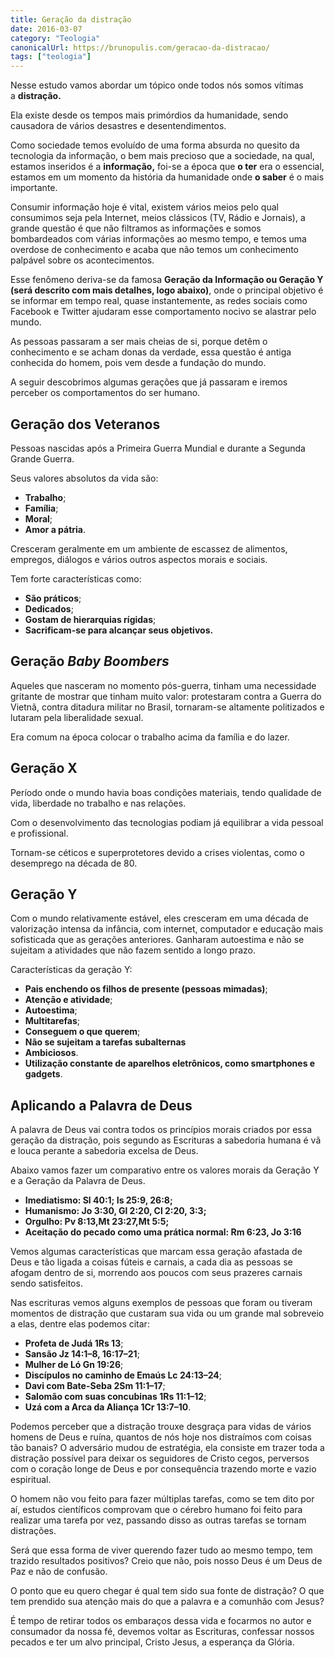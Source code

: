 ```yaml
---
title: Geração da distração
date: 2016-03-07
category: "Teologia"
canonicalUrl: https://brunopulis.com/geracao-da-distracao/
tags: ["teologia"]
---
```


Nesse estudo vamos abordar um tópico onde todos nós somos vítimas a **distração.**

Ela existe desde os tempos mais primórdios da humanidade, sendo causadora de vários desastres e desentendimentos.

Como sociedade temos evoluído de uma forma absurda no quesito da tecnologia da informação, o bem mais precioso que a sociedade, na qual, estamos inseridos é a **informação,** foi-se a época que **o ter** era o essencial, estamos em um momento da história da humanidade onde **o saber** é o mais importante.

Consumir informação hoje é vital, existem vários meios pelo qual consumimos seja pela Internet, meios clássicos (TV, Rádio e Jornais), a grande questão é que não filtramos as informações e somos bombardeados com várias informações ao mesmo tempo, e temos uma overdose de conhecimento e acaba que não temos um conhecimento palpável sobre os acontecimentos.

Esse fenômeno deriva-se da famosa **Geração da Informação ou Geração Y (será descrito com mais detalhes, logo abaixo)**, onde o principal objetivo é se informar em tempo real, quase instantemente, as redes sociais como Facebook e Twitter ajudaram esse comportamento nocivo se alastrar pelo mundo.

As pessoas passaram a ser mais cheias de si, porque detêm o conhecimento e se acham donas da verdade, essa questão é antiga conhecida do homem, pois vem desde a fundação do mundo.

A seguir descobrimos algumas gerações que já passaram e iremos perceber os comportamentos do ser humano.

## Geração dos Veteranos

Pessoas nascidas após a Primeira Guerra Mundial e durante a Segunda Grande Guerra.

Seus valores absolutos da vida são:

- **Trabalho**;
- **Família**;
- **Moral**;
- **Amor a pátria**.

Cresceram geralmente em um ambiente de escassez de alimentos, empregos, diálogos e vários outros aspectos morais e sociais.

Tem forte características como:

- **São práticos**;
- **Dedicados**;
- **Gostam de hierarquias rígidas**;
- **Sacrificam-se para alcançar seus objetivos.**

## Geração _Baby Boombers_

Aqueles que nasceram no momento pós-guerra, tinham uma necessidade gritante de mostrar que tinham muito valor: protestaram contra a Guerra do Vietnã, contra ditadura militar no Brasil, tornaram-se altamente politizados e lutaram pela liberalidade sexual.

Era comum na época colocar o trabalho acima da família e do lazer.

## Geração X

Período onde o mundo havia boas condições materiais, tendo qualidade de vida, liberdade no trabalho e nas relações.

Com o desenvolvimento das tecnologias podiam já equilibrar a vida pessoal e profissional.

Tornam-se céticos e superprotetores devido a crises violentas, como o desemprego na década de 80.

## **Geração Y**

Com o mundo relativamente estável, eles cresceram em uma década de valorização intensa da infância, com internet, computador e educação mais sofisticada que as gerações anteriores. Ganharam autoestima e não se sujeitam a atividades que não fazem sentido a longo prazo.

Características da geração Y:

- **Pais enchendo os filhos de presente (pessoas mimadas)**;
- **Atenção e atividade**;
- **Autoestima**;
- **Multitarefas**;
- **Conseguem o que querem**;
- **Não se sujeitam a tarefas subalternas**
- **Ambiciosos**.
- **Utilização constante de aparelhos eletrônicos, como smartphones e gadgets**.

## Aplicando a Palavra de Deus

A palavra de Deus vai contra todos os princípios morais criados por essa geração da distração, pois segundo as Escrituras a sabedoria humana é vã e louca perante a sabedoria excelsa de Deus.

Abaixo vamos fazer um comparativo entre os valores morais da Geração Y e a Geração da Palavra de Deus.

- **Imediatismo: Sl 40:1; Is 25:9, 26:8;**
- **Humanismo: Jo 3:30, Gl 2:20, Cl 2:20, 3:3;**
- **Orgulho: Pv 8:13,Mt 23:27,Mt 5:5;**
- **Aceitação do pecado como uma prática normal: Rm 6:23, Jo 3:16**

Vemos algumas características que marcam essa geração afastada de Deus e tão ligada a coisas fúteis e carnais, a cada dia as pessoas se afogam dentro de si, morrendo aos poucos com seus prazeres carnais sendo satisfeitos.

Nas escrituras vemos alguns exemplos de pessoas que foram ou tiveram momentos de distração que custaram sua vida ou um grande mal sobreveio a elas, dentre elas podemos citar:

- **Profeta de Judá 1Rs 13**;
- **Sansão Jz 14:1–8, 16:17–21**;
- **Mulher de Ló Gn 19:26**;
- **Discípulos no caminho de Emaús Lc 24:13–24**;
- **Davi com Bate-Seba 2Sm 11:1–17**;
- **Salomão com suas concubinas 1Rs 11:1–12**;
- **Uzá com a Arca da Aliança 1Cr 13:7–10**.

Podemos perceber que a distração trouxe desgraça para vidas de vários homens de Deus e ruína, quantos de nós hoje nos distraímos com coisas tão banais? O adversário mudou de estratégia, ela consiste em trazer toda a distração possível para deixar os seguidores de Cristo cegos, perversos com o coração longe de Deus e por consequência trazendo morte e vazio espiritual.

O homem não vou feito para fazer múltiplas tarefas, como se tem dito por aí, estudos científicos comprovam que o cérebro humano foi feito para realizar uma tarefa por vez, passando disso as outras tarefas se tornam distrações.

Será que essa forma de viver querendo fazer tudo ao mesmo tempo, tem trazido resultados positivos? Creio que não, pois nosso Deus é um Deus de Paz e não de confusão.

O ponto que eu quero chegar é qual tem sido sua fonte de distração? O que tem prendido sua atenção mais do que a palavra e a comunhão com Jesus?

É tempo de retirar todos os embaraços dessa vida e focarmos no autor e consumador da nossa fé, devemos voltar as Escrituras, confessar nossos pecados e ter um alvo principal, Cristo Jesus, a esperança da Glória.
